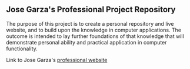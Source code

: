 ## Jose Garza's Professional Project Repository

The purpose of this project is to create a personal repository and live website, and to build upon the knowledge in computer applications. The outcome is intended to lay further foundations of that knowledge that will demonstrate personal ability and practical application in computer functionality. 


Link to Jose Garza's [professional website](https://jag1970.github.io/)
